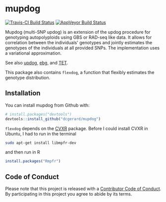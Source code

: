 
<!-- README.md is generated from README.Rmd. Please edit that file -->
mupdog
======

[![Travis-CI Build Status](https://travis-ci.org/dcgerard/mupdog.svg?branch=master)](https://travis-ci.org/dcgerard/mupdog) [![AppVeyor Build Status](https://ci.appveyor.com/api/projects/status/github/dcgerard/mupdog?branch=master&svg=true)](https://ci.appveyor.com/project/dcgerard/mupdog) <!-- [![Coverage Status](https://img.shields.io/codecov/c/github/dcgerard/mupdog/master.svg)](https://codecov.io/github/dcgerard/mupdog?branch=master) --> <!-- [![License: GPL v3](https://img.shields.io/badge/License-GPL%20v3-blue.svg)](https://www.gnu.org/licenses/gpl-3.0) -->

Mupdog (multi-SNP updog) is an extension of the updog procedure for genotyping autopolyploids using GBS or RAD-seq like data. It allows for correlation between the individuals' genotypes and jointly estimates the genotypes of the individuals at all provided SNPs. The implementation uses a variational approximation.

See also [updog](https://github.com/dcgerard/updog), [ebg](https://github.com/pblischak/polyploid-genotyping), and [TET](http://www.g3journal.org/content/suppl/2017/01/19/g3.117.039008.DC1).

This package also contains `flexdog`, a function that flexibly estimates the genotype distribution.

Installation
------------

You can install mupdog from Github with:

``` r
# install.packages("devtools")
devtools::install_github("dcgerard/mupdog")
```

`flexdog` depends on the [CVXR](https://cran.r-project.org/web/packages/CVXR/index.html) package. Before I could install CVXR in Ubuntu, I had to run in the terminal

``` bash
sudo apt-get install libmpfr-dev
```

and then run in R

``` r
install.packages("Rmpfr")
```

Code of Conduct
---------------

Please note that this project is released with a [Contributor Code of Conduct](CONDUCT.md). By participating in this project you agree to abide by its terms.
